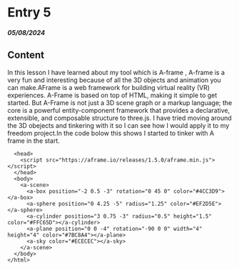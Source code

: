 # Entry 5
##### 05/08/2024

## Content

In this lesson I have learned about my tool which is A-frame , A-frame is a very fun and interesting because of all the 3D objects and animation you can make.AFrame is a web framework for building virtual reality (VR) experiences. A-Frame is based on top of HTML, making it simple to get started. But A-Frame is not just a 3D scene graph or a markup language; the core is a powerful entity-component framework that provides a declarative, extensible, and composable structure to three.js. I have tried moving around the 3D obejects and tinkering with it so I can see how I would apply it to my freedom project.In the code bolow this shows I started to tinker with A frame in the start.

```<html>
  <head>
    <script src="https://aframe.io/releases/1.5.0/aframe.min.js"></script>
  </head>
  <body>
    <a-scene>
      <a-box position="-2 0.5 -3" rotation="0 45 0" color="#4CC3D9"></a-box>
      <a-sphere position="0 4.25 -5" radius="1.25" color="#EF2D5E"></a-sphere>
      <a-cylinder position="3 0.75 -3" radius="0.5" height="1.5" color="#FFC65D"></a-cylinder>
      <a-plane position="0 0 -4" rotation="-90 0 0" width="4" height="4" color="#7BC8A4"></a-plane>
      <a-sky color="#ECECEC"></a-sky>
    </a-scene>
  </body>
</html>






